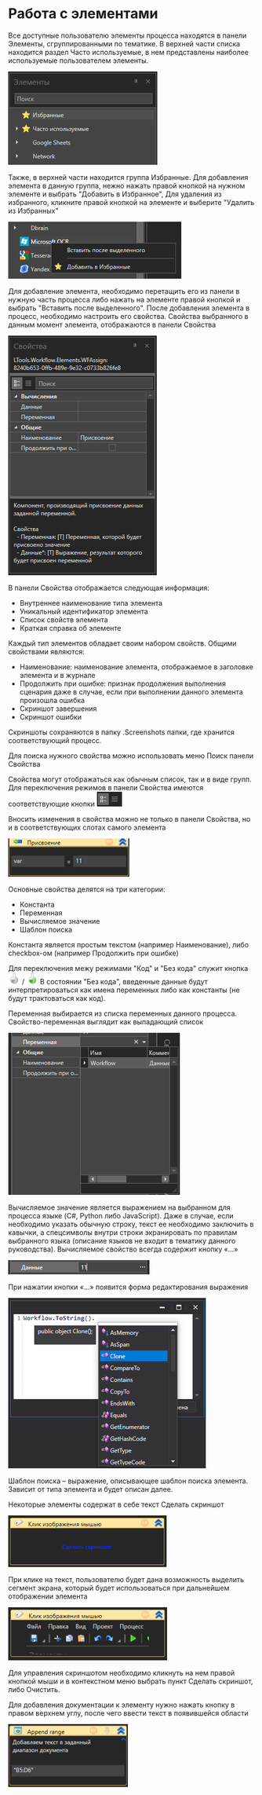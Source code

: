 # Работа с элементами

Все доступные пользователю элементы процесса находятся в панели Элементы, сгруппированными по тематике. В верхней части списка находится раздел Часто используемые, в нем представлены наиболее используемые пользователем элементы.

![](<../../.gitbook/assets/image (516).png>)

Также, в верхней части находится группа Избранные. Для добавления элемента в данную группа, нежно нажать правой кнопкой на нужном элементе и выбрать "Добавить в Избранное", Для удаления из избранного, кликните правой кнопкой на элементе и выберите "Удалить из Избранных"

![](<../../.gitbook/assets/image (679).png>)

Для добавление элемента, необходимо перетащить его из панели в нужную часть процесса либо нажать на элементе правой кнопкой и выбрать "Вставить после выделенного". После добавления элемента в процесс, необходимо настроить его свойства. Свойства выбранного в данным момент элемента, отображаются в панели Свойства

![](<../../.gitbook/assets/0 (44).png>)

В панели Свойства отображается следующая информация:

* Внутреннее наименование типа элемента
* Уникальный идентификатор элемента
* Список свойств элемента
* Краткая справка об элементе

Каждый тип элементов обладает своим набором свойств. Общими свойствами являются:

* Наименование: наименование элемента, отображаемое в заголовке элемента и в журнале
* Продолжить при ошибке: признак продолжения выполнения сценария даже в случае, если при выполнении данного элемента произошла ошибка
* Скриншот завершения
* Скриншот ошибки

Скриншоты сохраняются в папку .Screenshots папки, где хранится соответствующий процесс.

Для поиска нужного свойства можно использовать меню Поиск панели Свойства

Свойства могут отображаться как обычным список, так и в виде групп. Для переключения режимов в панели Свойства имеются соответствующие кнопки ![](<../../.gitbook/assets/1 (5).png>)

Вносить изменения в свойства можно не только в панели Свойства, но и в соответствующих слотах самого элемента

![](<../../.gitbook/assets/2 (4).png>)

Основные свойства делятся на три категории:

* Константа
* Переменная
* Вычисляемое значение
* Шаблон поиска

Константа является простым текстом (например Наименование), либо checkbox-ом (например Продолжить при ошибке)

Для переключения межу режимами "Код" и "Без кода" служит кнопка <img src="../../.gitbook/assets/image (517).png" alt="" data-size="line"> / <img src="../../.gitbook/assets/image (521).png" alt="" data-size="line">  В состоянии "Без кода", введенные данные будут интерпретироваться как имена переменных либо как константы (не будут трактоваться как код).

Переменная выбирается из списка переменных данного процесса. Свойство-переменная выглядит как выпадающий список

![](<../../.gitbook/assets/3 (2).png>)

Вычисляемое значение является выражением на выбранном для процесса языке (C#, Python либо JavaScript). Даже в случае, если необходимо указать обычную строку, текст ее необходимо заключить в кавычки, а спецсимволы внутри строки экранировать по правилам выбранного языка (описание языков не входит в тематику данного руководства). Вычисляемое свойство всегда содержит кнопку «…»

![](<../../.gitbook/assets/4 (8).png>)

При нажатии кнопки «…» появится форма редактирования выражения

![](<../../.gitbook/assets/001 (9).png>)

Шаблон поиска – выражение, описывающее шаблон поиска элемента. Зависит от типа элемента и будет описан далее.

Некоторые элементы содержат в себе текст Сделать скриншот

![](../../.gitbook/assets/6.png)

При клике на текст, пользователю будет дана возможность выделить сегмент экрана, который будет использоваться при дальнейшем отображении элемента

![](../../.gitbook/assets/7.png)

Для управления скриншотом необходимо кликнуть на нем правой кнопкой мыши и в контекстном меню выбрать пункт Сделать скриншот, либо Очистить.

Для добавления документации к элементу нужно нажать кнопку в правом верхнем углу, после чего ввести текст в появившейся области

![](<../../.gitbook/assets/image (655).png>)

